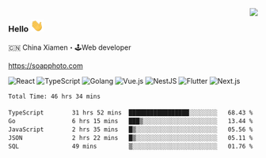 <img align="right" src="https://github-readme-stats.vercel.app/api?username=yiiu&show_icons=false&bg_color=30,e96443,904e95&title_color=fff&text_color=fff" />

### Hello <img src="https://raw.githubusercontent.com/ABSphreak/ABSphreak/master/gifs/Hi.gif" width="26px" />
 
🇨🇳 China Xiamen・🕹Web developer

https://soapphoto.com

<p align="left"><img src="https://cdn.svgporn.com/logos/react.svg" alt="React" width="32" height="32"/> <img src="https://cdn.svgporn.com/logos/typescript-icon.svg" alt="TypeScript" width="32" height="32"/> <img src="https://cdn.svgporn.com/logos/gopher.svg" alt="Golang" width="32" height="32"/> <img src="https://cdn.svgporn.com/logos/vue.svg" alt="Vue.js" width="32" height="32"/> <img src="https://cdn.svgporn.com/logos/nestjs.svg" alt="NestJS" width="32" height="32"/> <img src="https://cdn.svgporn.com/logos/flutter.svg" alt="Flutter" width="32" height="32"/> <img src="https://cdn.svgporn.com/logos/nextjs-icon.svg" alt="Next.js" width="32" height="32"/></p>


<!--START_SECTION:waka-->

```txt
Total Time: 46 hrs 34 mins

TypeScript        31 hrs 52 mins  █████████████████░░░░░░░░   68.43 %
Go                6 hrs 15 mins   ███▒░░░░░░░░░░░░░░░░░░░░░   13.44 %
JavaScript        2 hrs 35 mins   █▒░░░░░░░░░░░░░░░░░░░░░░░   05.56 %
JSON              2 hrs 22 mins   █▒░░░░░░░░░░░░░░░░░░░░░░░   05.11 %
SQL               49 mins         ▒░░░░░░░░░░░░░░░░░░░░░░░░   01.76 %
```

<!--END_SECTION:waka-->
